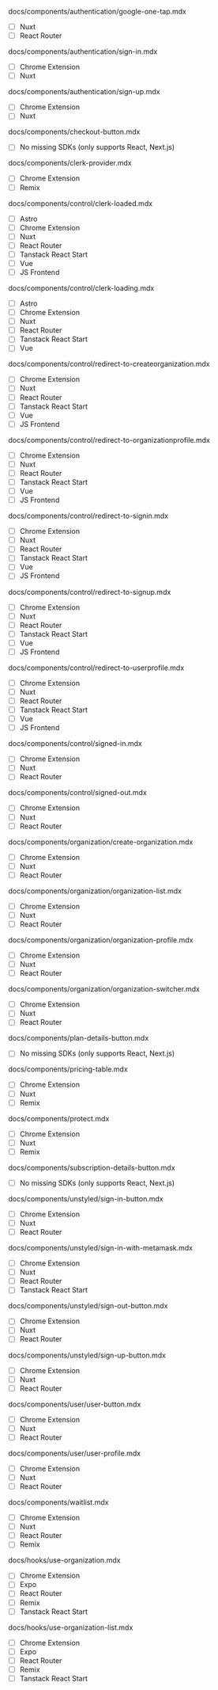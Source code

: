 docs/components/authentication/google-one-tap.mdx

- [ ] Nuxt
- [ ] React Router

docs/components/authentication/sign-in.mdx

- [ ] Chrome Extension
- [ ] Nuxt

docs/components/authentication/sign-up.mdx

- [ ] Chrome Extension
- [ ] Nuxt

docs/components/checkout-button.mdx

- [ ] No missing SDKs (only supports React, Next.js)

docs/components/clerk-provider.mdx

- [ ] Chrome Extension
- [ ] Remix

docs/components/control/clerk-loaded.mdx

- [ ] Astro
- [ ] Chrome Extension
- [ ] Nuxt
- [ ] React Router
- [ ] Tanstack React Start
- [ ] Vue
- [ ] JS Frontend

docs/components/control/clerk-loading.mdx

- [ ] Astro
- [ ] Chrome Extension
- [ ] Nuxt
- [ ] React Router
- [ ] Tanstack React Start
- [ ] Vue

docs/components/control/redirect-to-createorganization.mdx

- [ ] Chrome Extension
- [ ] Nuxt
- [ ] React Router
- [ ] Tanstack React Start
- [ ] Vue
- [ ] JS Frontend

docs/components/control/redirect-to-organizationprofile.mdx

- [ ] Chrome Extension
- [ ] Nuxt
- [ ] React Router
- [ ] Tanstack React Start
- [ ] Vue
- [ ] JS Frontend

docs/components/control/redirect-to-signin.mdx

- [ ] Chrome Extension
- [ ] Nuxt
- [ ] React Router
- [ ] Tanstack React Start
- [ ] Vue
- [ ] JS Frontend

docs/components/control/redirect-to-signup.mdx

- [ ] Chrome Extension
- [ ] Nuxt
- [ ] React Router
- [ ] Tanstack React Start
- [ ] Vue
- [ ] JS Frontend

docs/components/control/redirect-to-userprofile.mdx

- [ ] Chrome Extension
- [ ] Nuxt
- [ ] React Router
- [ ] Tanstack React Start
- [ ] Vue
- [ ] JS Frontend

docs/components/control/signed-in.mdx

- [ ] Chrome Extension
- [ ] Nuxt
- [ ] React Router

docs/components/control/signed-out.mdx

- [ ] Chrome Extension
- [ ] Nuxt
- [ ] React Router

docs/components/organization/create-organization.mdx

- [ ] Chrome Extension
- [ ] Nuxt
- [ ] React Router

docs/components/organization/organization-list.mdx

- [ ] Chrome Extension
- [ ] Nuxt
- [ ] React Router

docs/components/organization/organization-profile.mdx

- [ ] Chrome Extension
- [ ] Nuxt
- [ ] React Router

docs/components/organization/organization-switcher.mdx

- [ ] Chrome Extension
- [ ] Nuxt
- [ ] React Router

docs/components/plan-details-button.mdx

- [ ] No missing SDKs (only supports React, Next.js)

docs/components/pricing-table.mdx

- [ ] Chrome Extension
- [ ] Nuxt
- [ ] Remix

docs/components/protect.mdx

- [ ] Chrome Extension
- [ ] Nuxt
- [ ] Remix

docs/components/subscription-details-button.mdx

- [ ] No missing SDKs (only supports React, Next.js)

docs/components/unstyled/sign-in-button.mdx

- [ ] Chrome Extension
- [ ] Nuxt
- [ ] React Router

docs/components/unstyled/sign-in-with-metamask.mdx

- [ ] Chrome Extension
- [ ] Nuxt
- [ ] React Router
- [ ] Tanstack React Start

docs/components/unstyled/sign-out-button.mdx

- [ ] Chrome Extension
- [ ] Nuxt
- [ ] React Router

docs/components/unstyled/sign-up-button.mdx

- [ ] Chrome Extension
- [ ] Nuxt
- [ ] React Router

docs/components/user/user-button.mdx

- [ ] Chrome Extension
- [ ] Nuxt
- [ ] React Router

docs/components/user/user-profile.mdx

- [ ] Chrome Extension
- [ ] Nuxt
- [ ] React Router

docs/components/waitlist.mdx

- [ ] Chrome Extension
- [ ] Nuxt
- [ ] React Router
- [ ] Remix

docs/hooks/use-organization.mdx

- [ ] Chrome Extension
- [ ] Expo
- [ ] React Router
- [ ] Remix
- [ ] Tanstack React Start

docs/hooks/use-organization-list.mdx

- [ ] Chrome Extension
- [ ] Expo
- [ ] React Router
- [ ] Remix
- [ ] Tanstack React Start
